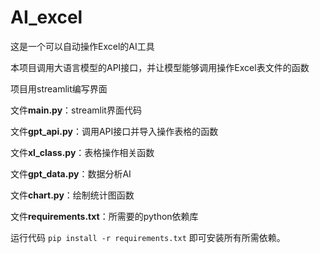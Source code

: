 # AI_excel
这是一个可以自动操作Excel的AI工具

本项目调用大语言模型的API接口，并让模型能够调用操作Excel表文件的函数

项目用streamlit编写界面

文件**main.py**：streamlit界面代码

文件**gpt_api.py**：调用API接口并导入操作表格的函数

文件**xl_class.py**：表格操作相关函数

文件**gpt_data.py**：数据分析AI

文件**chart.py**：绘制统计图函数

文件**requirements.txt**：所需要的python依赖库

运行代码 `pip install -r requirements.txt` 即可安装所有所需依赖。
